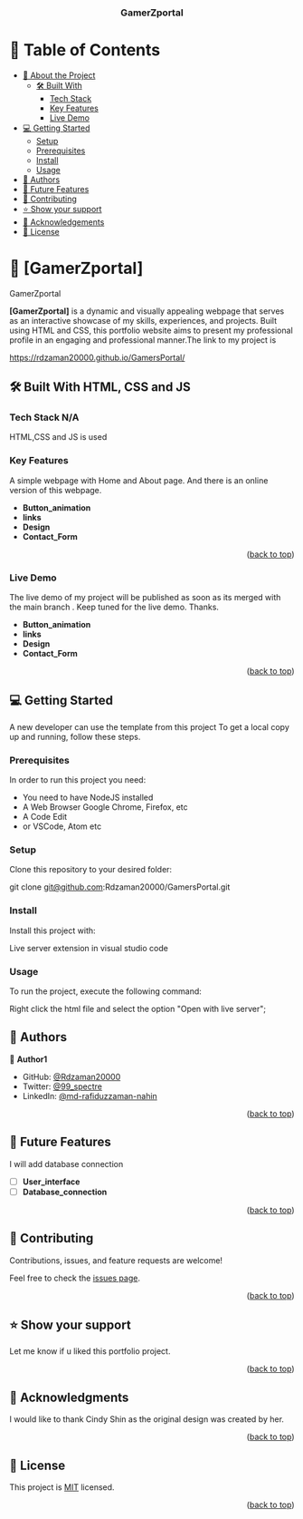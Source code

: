 <a name="readme-top"></a>


<div align="center">
  <h3><b>GamerZportal</b></h3>
</div>

<!-- TABLE OF CONTENTS -->

# 📗 Table of Contents

- [📖 About the Project](#about-project)
  - [🛠 Built With](#built-with)
    - [Tech Stack](#tech-stack)
    - [Key Features](#key-features)
    - [Live Demo](#live-demo)
- [💻 Getting Started](#getting-started)
  - [Setup](#setup)
  - [Prerequisites](#prerequisites)
  - [Install](#install)
  - [Usage](#usage)
- [👥 Authors](#authors)
- [🔭 Future Features](#future-features)
- [🤝 Contributing](#contributing)
- [⭐️ Show your support](#support)
- [🙏 Acknowledgements](#acknowledgements)
- [📝 License](#license)

<!-- PROJECT DESCRIPTION -->

# 📖 [GamerZportal] <a name="about-project"></a>

GamerZportal

**[GamerZportal]** is a dynamic and visually appealing webpage that serves as an interactive showcase of my skills, experiences, and projects. Built using HTML and CSS, this portfolio website aims to present my professional profile in an engaging and professional manner.The link  to my project is 

https://rdzaman20000.github.io/GamersPortal/

## 🛠 Built With <a name="built-with">HTML, CSS and JS</a>

### Tech Stack <a name="tech-stack">N/A</a>

HTML,CSS and JS is used

<!-- Features -->

### Key Features <a name="key-features"></a>

A simple webpage with Home and About page. And there is an online version of this webpage.

- **Button_animation**
- **links**
- **Design**
- **Contact_Form**

<p align="right">(<a href="#readme-top">back to top</a>)</p>

### Live Demo <a name="live-demo"></a>

The live demo of my project will be published as soon as its merged with the main branch . Keep tuned for the live demo. Thanks.

- **Button_animation**
- **links**
- **Design**
- **Contact_Form**

<p align="right">(<a href="#readme-top">back to top</a>)</p>

<!-- GETTING STARTED -->

## 💻 Getting Started <a name="getting-started"></a>

A new developer can use the template from this project
To get a local copy up and running, follow these steps.

### Prerequisites

In order to run this project you need:

- You need to have NodeJS installed
- A Web Browser Google Chrome, Firefox, etc
- A Code Edit
- or VSCode, Atom etc 

### Setup

Clone this repository to your desired folder:

  git clone git@github.com:Rdzaman20000/GamersPortal.git

### Install

Install this project with:

Live server extension in visual studio code

### Usage

To run the project, execute the following command:

Right click the html file and select the option "Open with live server";


<!-- AUTHORS -->

## 👥 Authors <a name="authors"></a>


👤 **Author1**

- GitHub: [@Rdzaman20000](https://github.com/Rdzaman20000)
- Twitter: [@99_spectre](https://twitter.com/99_spectre)
- LinkedIn: [@md-rafiduzzaman-nahin](https://www.linkedin.com/in/md-rafiduzzaman-nahin-7431ab1b4/)


<p align="right">(<a href="#readme-top">back to top</a>)</p>

<!-- FUTURE FEATURES -->

## 🔭 Future Features <a name="future-features"></a>

I will add  database connection

- [ ] **User_interface**
- [ ] **Database_connection**

<p align="right">(<a href="#readme-top">back to top</a>)</p>

<!-- CONTRIBUTING -->

## 🤝 Contributing <a name="contributing"></a>

Contributions, issues, and feature requests are welcome!

Feel free to check the [issues page](https://github.com/Rdzaman20000/GamersPortal/issues).

<p align="right">(<a href="#readme-top">back to top</a>)</p>

<!-- SUPPORT -->

## ⭐️ Show your support <a name="support"></a>

Let me know if u liked this portfolio project.

<p align="right">(<a href="#readme-top">back to top</a>)</p>

<!-- ACKNOWLEDGEMENTS -->

## 🙏 Acknowledgments <a name="acknowledgements"></a>

I would like to thank Cindy Shin as the original design was created by her. 

<p align="right">(<a href="#readme-top">back to top</a>)</p>


<!-- LICENSE -->

## 📝 License <a name="license"></a>

This project is [MIT](/LICENSE) licensed.

<p align="right">(<a href="#readme-top">back to top</a>)</p>